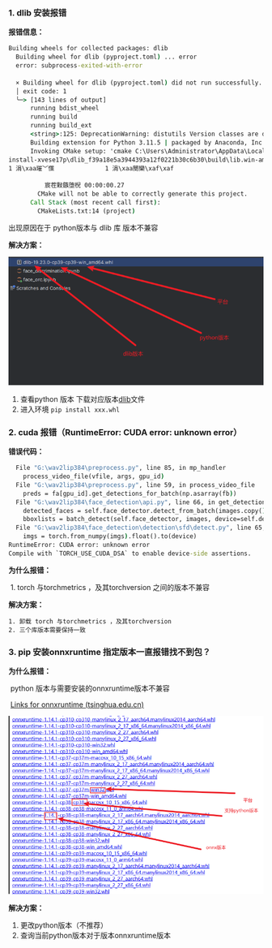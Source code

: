 

### 1. dlib 安装报错

**报错信息：**

```cmd
Building wheels for collected packages: dlib
  Building wheel for dlib (pyproject.toml) ... error
  error: subprocess-exited-with-error
  
  × Building wheel for dlib (pyproject.toml) did not run successfully.
  │ exit code: 1
  ╰─> [143 lines of output]
      running bdist_wheel
      running build
      running build_ext
      <string>:125: DeprecationWarning: distutils Version classes are deprecated. Use packaging.version instead.
      Building extension for Python 3.11.5 | packaged by Anaconda, Inc. | (main, Sep 11 2023, 13:26:23) [MSC v.1916 64 bit (AMD64)]
      Invoking CMake setup: 'cmake C:\Users\Administrator\AppData\Local\Temp\pip-install-xvese17p\dlib_f39a18e5a3944393a12f0221b30c6b30\tools\python -DCMAKE_LIBRARY_OUTPUT_DIRECTORY=C:\Users\Administrator\AppData\Local\Temp\pip-
install-xvese17p\dlib_f39a18e5a3944393a12f0221b30c6b30\build\lib.win-amd64-cpython-311 -DPYTHON_EXECUTABLE=F:\minconda\python.exe -DCMAKE_LIBRARY_OUTPUT_DIRECTORY_RELEASE=C:\Users\Administrator\AppData\Local\Temp\pip-install-xve
1 涓\xaa璀﹀憡              1 涓\xaa閿欒\xaf\xaf
     
          宸茬敤鏃堕棿 00:00:00.27
        CMake will not be able to correctly generate this project.
      Call Stack (most recent call first):
        CMakeLists.txt:14 (project)


```

出现原因在于 python版本与 dlib 库 版本不兼容 

**解决方案：**

![image-20231123103915464](https://raw.githubusercontent.com/kaisersama112/typora_image/master/assetsimage-20231123103915464.png)

1. 查看python 版本 下载对应版本[dlib](https://pypi.org/simple/dlib/)文件
2. 进入环境 `pip install xxx.whl`



### 2. cuda 报错（RuntimeError: CUDA error: unknown error）

**错误代码：**

```cmd
  File "G:\wav2lip384\preprocess.py", line 85, in mp_handler
    process_video_file(vfile, args, gpu_id)
  File "G:\wav2lip384\preprocess.py", line 59, in process_video_file
    preds = fa[gpu_id].get_detections_for_batch(np.asarray(fb))
  File "G:\wav2lip384\face_detection\api.py", line 66, in get_detections_for_batch
    detected_faces = self.face_detector.detect_from_batch(images.copy())
    bboxlists = batch_detect(self.face_detector, images, device=self.device)
  File "G:\wav2lip384\face_detection\detection\sfd\detect.py", line 65, in batch_detect
    imgs = torch.from_numpy(imgs).float().to(device)
RuntimeError: CUDA error: unknown error
Compile with `TORCH_USE_CUDA_DSA` to enable device-side assertions.

```

**为什么报错：**

​	1. torch 与torchmetrics ，及其torchversion 之间的版本不兼容

**解决方案：**

 	1. 卸载 torch 与torchmetrics ，及其torchversion
 	2. 三个库版本需要保持一致





### 3. pip 安装onnxruntime 指定版本一直报错找不到包？



**为什么报错：**

​	python 版本与需要安装的onnxruntime版本不兼容 

​	[Links for onnxruntime (tsinghua.edu.cn)](https://pypi.tuna.tsinghua.edu.cn/simple/onnxruntime/)

![image-20231203222024893](https://raw.githubusercontent.com/kaisersama112/typora_image/master/assetsimage-20231203222024893.png)

**解决方案：**

1. 更改python版本（不推荐）
2. 查询当前python版本对于版本onnxruntime版本
